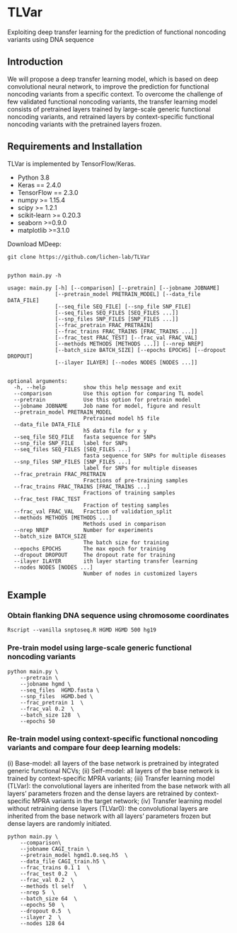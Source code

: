 # TLVar
Exploiting deep transfer learning for the prediction of functional noncoding variants using DNA sequence

## Introduction
We will propose a deep transfer learning model, which is based on deep convolutional neural network, to improve the prediction for functional noncoding variants from a specific context. To overcome the challenge of few validated functional noncoding variants, the transfer learning model consists of pretrained layers trained by large-scale generic functional noncoding variants, and retrained layers by context-specific functional noncoding variants with the pretrained layers frozen.


## Requirements and Installation

TLVar is implemented by TensorFlow/Keras.

- Python 3.8
- Keras == 2.4.0
- TensorFlow == 2.3.0
- numpy >= 1.15.4
- scipy >= 1.2.1
- scikit-learn >= 0.20.3
- seaborn >=0.9.0
- matplotlib >=3.1.0


Download MDeep:
```
git clone https://github.com/lichen-lab/TLVar
```


```

python main.py -h

usage: main.py [-h] [--comparison] [--pretrain] [--jobname JOBNAME]
               [--pretrain_model PRETRAIN_MODEL] [--data_file DATA_FILE]
               [--seq_file SEQ_FILE] [--snp_file SNP_FILE]
               [--seq_files SEQ_FILES [SEQ_FILES ...]]
               [--snp_files SNP_FILES [SNP_FILES ...]]
               [--frac_pretrain FRAC_PRETRAIN]
               [--frac_trains FRAC_TRAINS [FRAC_TRAINS ...]]
               [--frac_test FRAC_TEST] [--frac_val FRAC_VAL]
               [--methods METHODS [METHODS ...]] [--nrep NREP]
               [--batch_size BATCH_SIZE] [--epochs EPOCHS] [--dropout DROPOUT]
               [--ilayer ILAYER] [--nodes NODES [NODES ...]]


optional arguments:
  -h, --help            show this help message and exit
  --comparison          Use this option for comparing TL model
  --pretrain            Use this option for pretrain model
  --jobname JOBNAME     Job name for model, figure and result
  --pretrain_model PRETRAIN_MODEL
                        Pretrained model h5 file
  --data_file DATA_FILE
                        h5 data file for x y
  --seq_file SEQ_FILE   fasta sequence for SNPs
  --snp_file SNP_FILE   label for SNPs
  --seq_files SEQ_FILES [SEQ_FILES ...]
                        fasta sequence for SNPs for multiple diseases
  --snp_files SNP_FILES [SNP_FILES ...]
                        label for SNPs for multiple diseases
  --frac_pretrain FRAC_PRETRAIN
                        Fractions of pre-training samples
  --frac_trains FRAC_TRAINS [FRAC_TRAINS ...]
                        Fractions of training samples
  --frac_test FRAC_TEST
                        Fraction of testing samples
  --frac_val FRAC_VAL   Fraction of validation_split
  --methods METHODS [METHODS ...]
                        Methods used in comparison
  --nrep NREP           Number for experiments
  --batch_size BATCH_SIZE
                        The batch size for training
  --epochs EPOCHS       The max epoch for training
  --dropout DROPOUT     The dropout rate for training
  --ilayer ILAYER       ith layer starting transfer learning
  --nodes NODES [NODES ...]
                        Number of nodes in customized layers

```


## Example


### Obtain flanking DNA sequence using chromosome coordinates
```
Rscript --vanilla snptoseq.R HGMD HGMD 500 hg19
```

### Pre-train model using large-scale generic functional noncoding variants
```
python main.py \
    --pretrain \
    --jobname hgmd \
    --seq_files  HGMD.fasta \
    --snp_files  HGMD.bed \
    --frac_pretrain 1  \
    --frac_val 0.2  \
    --batch_size 128  \
    --epochs 50  
```



### Re-train  model using context-specific functional noncoding variants and compare four deep learning models:
(i) Base-model: all layers of the base network is pretrained by integrated generic functional NCVs; (ii) Self-model: all layers of the base network is trained by context-specific MPRA variants; (iii) Transfer learning model (TLVar): the convolutional layers are inherited from the base network with all layers’ parameters frozen and the dense layers are retrained by context-specific MPRA variants in the target network; (iv) Transfer learning model without retraining dense layers (TLVar0): the convolutional layers are inherited from the base network with all layers’ parameters frozen but dense layers are randomly initiated. 


```
python main.py \
    --comparison\
    --jobname CAGI_train \
    --pretrain_model hgmd1.0.seq.h5  \
    --data_file CAGI_train.h5 \
    --frac_trains 0.1 1  \
    --frac_test 0.2  \
    --frac_val 0.2  \
    --methods tl self   \
    --nrep 5  \
    --batch_size 64  \
    --epochs 50  \
    --dropout 0.5  \
    --ilayer 2  \
    --nodes 128 64
```



